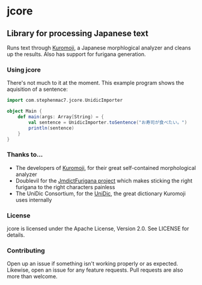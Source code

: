 # jcore
## Library for processing Japanese text
Runs text through [Kuromoji](https://github.com/atilika/kuromoji), a Japanese morphlogical analyzer and cleans up the results. Also has support for furigana generation.

### Using jcore
There's not much to it at the moment. This example program shows the aquisition of a sentence:
```scala
import com.stephenmac7.jcore.UnidicImporter

object Main {
    def main(args: Array[String) = {
        val sentence = UnidicImporter.toSentence("お寿司が食べたい。")
        println(sentence)
    }
}
```


### Thanks to...
- The developers of [Kuromoji](https://github.com/atilika/kuromoji), for their great self-contained morphological analyzer
- Doublevil for the [JmdictFurigana project](https://github.com/Doublevil/JmdictFurigana) which makes sticking the right furigana to the right characters painless
- The UniDic Consortium, for the [UniDic](https://osdn.jp/projects/unidic/), the great dictionary Kuromoji uses internally

### License
jcore is licensed under the Apache License, Version 2.0. See LICENSE for details.

### Contributing
Open up an issue if something isn't working properly or as expected. Likewise, open an issue for any feature requests. Pull requests are also more than welcome.
